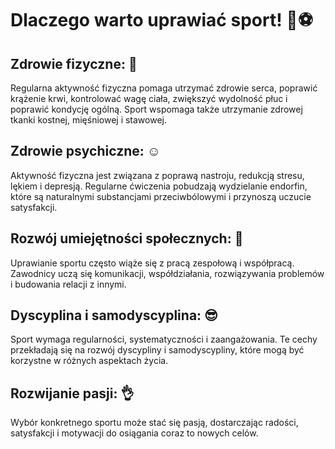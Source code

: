 # Dlaczego warto uprawiać sport! :running::soccer:
## Zdrowie fizyczne: :muscle:
Regularna aktywność fizyczna pomaga utrzymać zdrowie serca, poprawić krążenie krwi, kontrolować wagę ciała, zwiększyć wydolność płuc i poprawić kondycję ogólną. Sport wspomaga także utrzymanie zdrowej tkanki kostnej, mięśniowej i stawowej.
## Zdrowie psychiczne: :relaxed:
Aktywność fizyczna jest związana z poprawą nastroju, redukcją stresu, lękiem i depresją. Regularne ćwiczenia pobudzają wydzielanie endorfin, które są naturalnymi substancjami przeciwbólowymi i przynoszą uczucie satysfakcji.
## Rozwój umiejętności społecznych: :dancers:
Uprawianie sportu często wiąże się z pracą zespołową i współpracą. Zawodnicy uczą się komunikacji, współdziałania, rozwiązywania problemów i budowania relacji z innymi.
## Dyscyplina i samodyscyplina: :sunglasses:
Sport wymaga regularności, systematyczności i zaangażowania. Te cechy przekładają się na rozwój dyscypliny i samodyscypliny, które mogą być korzystne w różnych aspektach życia.
## Rozwijanie pasji: :ok_hand:
Wybór konkretnego sportu może stać się pasją, dostarczając radości, satysfakcji i motywacji do osiągania coraz to nowych celów.

